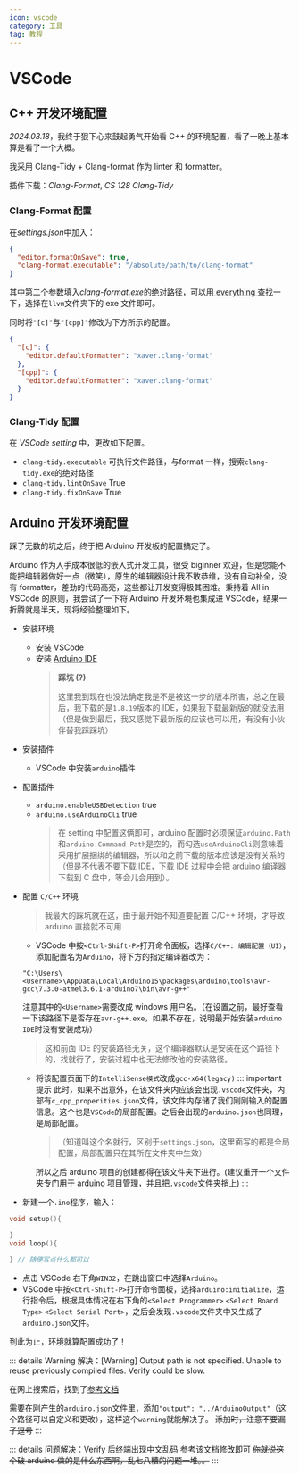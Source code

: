 ```yaml
---
icon: vscode
category: 工具
tag: 教程
---
```


# VSCode

## C++ 开发环境配置

_2024.03.18_，我终于狠下心来鼓起勇气开始看 C++ 的环境配置，看了一晚上基本算是看了一个大概。

我采用 Clang-Tidy + Clang-format 作为 linter 和 formatter。

插件下载：_Clang-Format_, _CS 128 Clang-Tidy_

### Clang-Format 配置

在*settings.json*中加入：

```json
{
  "editor.formatOnSave": true,
  "clang-format.executable": "/absolute/path/to/clang-format"
}
```

其中第二个参数填入*clang-format.exe*的绝对路径，可以用[ everything ](../article/software.md#everything)查找一下，选择在`llvm`文件夹下的 exe 文件即可。

同时将`"[c]"`与`"[cpp]"`修改为下方所示的配置。

```json
{
  "[c]": {
    "editor.defaultFormatter": "xaver.clang-format"
  },
  "[cpp]": {
    "editor.defaultFormatter": "xaver.clang-format"
  }
}
```

### Clang-Tidy 配置

在 *VSCode setting* 中，更改如下配置。
- `clang-tidy.executable` 可执行文件路径，与format 一样，搜索`clang-tidy.exe`的绝对路径
- `clang-tidy.lintOnSave` True
- `clang-tidy.fixOnSave` True

## Arduino 开发环境配置

踩了无数的坑之后，终于把 Arduino 开发板的配置搞定了。

Arduino 作为入手成本很低的嵌入式开发工具，很受 biginner 欢迎，但是您能不能把编辑器做好一点（微笑），原生的编辑器设计我不敢恭维，没有自动补全，没有 formatter，差劲的代码高亮，这些都让开发变得极其困难。秉持着 All in VSCode 的原则，我尝试了一下将 Arduino 开发环境也集成进 VSCode，结果一折腾就是半天，现将经验整理如下。

- 安装环境
  - 安装 VSCode
  - 安装 [Arduino IDE](https://www.arduino.cc/en/software)
    > **踩坑 (?)**
    >
    > 这里我到现在也没法确定我是不是被这一步的版本所害，总之在最后，我下载的是`1.8.19`版本的 IDE，如果我下载最新版的就没法用（但是做到最后，我又感觉下最新版的应该也可以用，有没有小伙伴替我踩踩坑）
- 安装插件
  - VSCode 中安装`arduino`插件
- 配置插件
  - `arduino.enableUSBDetection` true
  - `arduino.useArduinoCli` true
    > 在 setting 中配置这俩即可，arduino 配置时必须保证`arduino.Path`和`arduino.Command Path`是空的，而勾选`useArduinoCli`则意味着采用扩展捆绑的编辑器，所以和之前下载的版本应该是没有关系的（但是不代表不要下载 IDE，下载 IDE 过程中会把 arduino 编译器下载到 C 盘中，等会儿会用到）。
- 配置 `C/C++` 环境

  > 我最大的踩坑就在这，由于最开始不知道要配置 C/C++ 环境，才导致 arduino 直接就不可用

  - VSCode 中按`<Ctrl-Shift-P>`打开命令面板，选择`C/C++: 编辑配置（UI）`，添加配置名为`Arduino`，将下方的指定编译器改为：

  ```
  "C:\Users\<Username>\AppData\Local\Arduino15\packages\arduino\tools\avr-gcc\7.3.0-atmel3.6.1-arduino7\bin\avr-g++"
  ```

  注意其中的`<Username>`需要改成 windows 用户名。（在设置之前，最好查看一下该路径下是否存在`avr-g++.exe`，如果不存在，说明最开始安装`arduino IDE`时没有安装成功）

  > 这和前面 IDE 的安装路径无关，这个编译器默认是安装在这个路径下的，找就行了，安装过程中也无法修改他的安装路径。

  - 将该配置页面下的`IntelliSense模式`改成`gcc-x64(legacy)`
    ::: important 提示
    此时，如果不出意外，在该文件夹内应该会出现`.vscode`文件夹，内部有`c_cpp_properities.json`文件，该文件内存储了我们刚刚输入的配置信息。这个也是`VSCode`的局部配置。之后会出现的`arduino.json`也同理，是局部配置。

    > （知道叫这个名就行，区别于`settings.json`，这里面写的都是全局配置，局部配置只在其所在文件夹中生效）

    所以之后 arduino 项目的创建都得在该文件夹下进行。(建议重开一个文件夹专门用于 arduino 项目管理，并且把`.vscode`文件夹捎上)
    :::

- 新建一个`.ino`程序，输入：

```c++
void setup(){

}
void loop(){

} // 随便写点什么都可以

```

- 点击 VSCode 右下角`WIN32`，在跳出窗口中选择`Arduino`。
- VSCode 中按`<Ctrl-Shift-P>`打开命令面板，选择`arduino:initialize`，运行指令后，根据具体情况在右下角的`<Select Programmer>` `<Select Board Type>` `<Select Serial Port>`，之后会发现`.vscode`文件夹中又生成了`arduino.json`文件。

到此为止，环境就算配置成功了！

::: details Warning 解决：[Warning] Output path is not specified. Unable to reuse previously compiled files. Verify could be slow.

在网上搜索后，找到了[参考文档](https://arduino.stackexchange.com/questions/45347/warning-when-verifying-sketch-with-vs-code)

需要在刚产生的`arduino.json`文件里，添加`"output": "../ArduinoOutput"`（这个路径可以自定义和更改），这样这个`warning`就能解决了。 ~~添加时，注意不要漏了逗号~~
:::

::: details 问题解决：Verify 后终端出现中文乱码
参考[该文档](https://blog.csdn.net/weixin_42225355/article/details/104906950)修改即可 ~~你就说这个破 arduino 做的是什么东西啊，乱七八糟的问题一堆。。~~
:::
